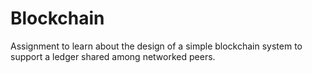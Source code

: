# Blockchain
Assignment to learn about the design of a simple blockchain system to support a ledger shared among networked peers.
